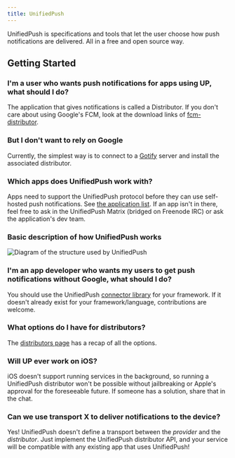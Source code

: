 ```yaml
---
title: UnifiedPush
---
```

UnifiedPush is specifications and tools that let the user choose how push notifications are delivered. All in a free and open source way.

## Getting Started

### I'm a user who wants push notifications for apps using UP, what should I do?

The application that gives notifications is called a Distributor. If you don't care about using Google's FCM, look at the download links of [fcm-distributor](/users/distributors/fcm).

### But I don't want to rely on Google

Currently, the simplest way is to connect to a [Gotify](/users/distributors/gotify) server and install the associated distributor.

### Which apps does UnifiedPush work with?

Apps need to support the UnifiedPush protocol before they can use self-hosted push notifications. See [the application list](users/apps). If an app isn't in there, feel free to ask in the UnifiedPush Matrix (bridged on Freenode IRC) or ask the application's dev team.

### Basic description of how UnifiedPush works

![Diagram of the structure used by UnifiedPush](/img/diagram.png)

### I'm an app developer who wants my users to get push notifications without Google, what should I do?

You should use the UnifiedPush [connector library](/developers/) for your framework. If it doesn't already exist for your framework/language, contributions are welcome.

### What options do I have for distributors?

The [distributors page](/users/distributors/) has a recap of all the options.

### Will UP ever work on iOS?

iOS doesn't support running services in the background, so running a UnifiedPush distributor won't be possible without jailbreaking or Apple's approval for the foreseeable future. If someone has a solution, share that in the chat.

### Can we use transport X to deliver notifications to the device?

Yes! UnifiedPush doesn't define a transport between the *provider* and the *distributor*. Just implement the UnifiedPush distributor API, and your service will be compatible with any existing app that uses UnifiedPush!
